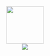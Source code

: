 <div id="header" align="center">
  <img src="https://media.giphy.com/media/s63Jzew1dfO3j6nndV/giphy.gif" width="100"/>
</div>
<div id="badge" align="center">
  <a href="https://www.linkedin.com/in/anacalija/">
  <img src="https://img.shields.io/badge/LinkedIn-9FAFC4?logo=linkedin&logoColor=white&style=for-the-badge"/>
 </div>
